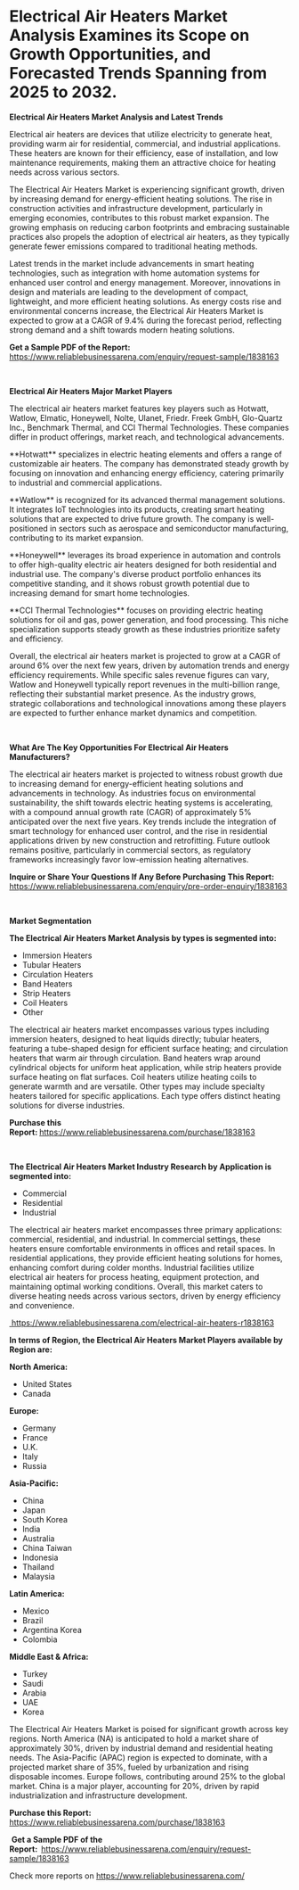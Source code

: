 <p><h1>Electrical Air Heaters Market Analysis Examines its Scope on Growth Opportunities, and Forecasted Trends Spanning from 2025 to 2032.</h1></p><p><strong>Electrical Air Heaters Market Analysis and Latest Trends</strong></p>
<p><p>Electrical air heaters are devices that utilize electricity to generate heat, providing warm air for residential, commercial, and industrial applications. These heaters are known for their efficiency, ease of installation, and low maintenance requirements, making them an attractive choice for heating needs across various sectors.</p><p>The Electrical Air Heaters Market is experiencing significant growth, driven by increasing demand for energy-efficient heating solutions. The rise in construction activities and infrastructure development, particularly in emerging economies, contributes to this robust market expansion. The growing emphasis on reducing carbon footprints and embracing sustainable practices also propels the adoption of electrical air heaters, as they typically generate fewer emissions compared to traditional heating methods.</p><p>Latest trends in the market include advancements in smart heating technologies, such as integration with home automation systems for enhanced user control and energy management. Moreover, innovations in design and materials are leading to the development of compact, lightweight, and more efficient heating solutions. As energy costs rise and environmental concerns increase, the Electrical Air Heaters Market is expected to grow at a CAGR of 9.4% during the forecast period, reflecting strong demand and a shift towards modern heating solutions.</p></p>
<p><strong>Get a Sample PDF of the Report:&nbsp;</strong> <a href="https://www.reliablebusinessarena.com/enquiry/request-sample/1838163?utm_campaign=1932&utm_medium=2&utm_source=Github&utm_content=ia&utm_term=18022025&utm_id=electrical-air-heaters">https://www.reliablebusinessarena.com/enquiry/request-sample/1838163</a></p>
<p>&nbsp;</p>
<p><strong>Electrical Air Heaters Major Market Players</strong></p>
<p><p>The electrical air heaters market features key players such as Hotwatt, Watlow, Elmatic, Honeywell, Nolte, Ulanet, Friedr. Freek GmbH, Glo-Quartz Inc., Benchmark Thermal, and CCI Thermal Technologies. These companies differ in product offerings, market reach, and technological advancements.</p><p>**Hotwatt** specializes in electric heating elements and offers a range of customizable air heaters. The company has demonstrated steady growth by focusing on innovation and enhancing energy efficiency, catering primarily to industrial and commercial applications.</p><p>**Watlow** is recognized for its advanced thermal management solutions. It integrates IoT technologies into its products, creating smart heating solutions that are expected to drive future growth. The company is well-positioned in sectors such as aerospace and semiconductor manufacturing, contributing to its market expansion.</p><p>**Honeywell** leverages its broad experience in automation and controls to offer high-quality electric air heaters designed for both residential and industrial use. The company's diverse product portfolio enhances its competitive standing, and it shows robust growth potential due to increasing demand for smart home technologies.</p><p>**CCI Thermal Technologies** focuses on providing electric heating solutions for oil and gas, power generation, and food processing. This niche specialization supports steady growth as these industries prioritize safety and efficiency.</p><p>Overall, the electrical air heaters market is projected to grow at a CAGR of around 6% over the next few years, driven by automation trends and energy efficiency requirements. While specific sales revenue figures can vary, Watlow and Honeywell typically report revenues in the multi-billion range, reflecting their substantial market presence. As the industry grows, strategic collaborations and technological innovations among these players are expected to further enhance market dynamics and competition.</p></p>
<p>&nbsp;</p>
<p><strong>What Are The Key Opportunities For Electrical Air Heaters Manufacturers?</strong></p>
<p><p>The electrical air heaters market is projected to witness robust growth due to increasing demand for energy-efficient heating solutions and advancements in technology. As industries focus on environmental sustainability, the shift towards electric heating systems is accelerating, with a compound annual growth rate (CAGR) of approximately 5% anticipated over the next five years. Key trends include the integration of smart technology for enhanced user control, and the rise in residential applications driven by new construction and retrofitting. Future outlook remains positive, particularly in commercial sectors, as regulatory frameworks increasingly favor low-emission heating alternatives.</p></p>
<p><strong>Inquire or Share Your Questions If Any Before Purchasing This Report:</strong> <a href="https://www.reliablebusinessarena.com/enquiry/pre-order-enquiry/1838163?utm_campaign=1932&utm_medium=2&utm_source=Github&utm_content=ia&utm_term=18022025&utm_id=electrical-air-heaters">https://www.reliablebusinessarena.com/enquiry/pre-order-enquiry/1838163</a></p>
<p>&nbsp;</p>
<p><strong>Market Segmentation</strong></p>
<p><strong>The Electrical Air Heaters Market Analysis by types is segmented into:</strong></p>
<p><ul><li>Immersion Heaters</li><li>Tubular Heaters</li><li>Circulation Heaters</li><li>Band Heaters</li><li>Strip Heaters</li><li>Coil Heaters</li><li>Other</li></ul></p>
<p><p>The electrical air heaters market encompasses various types including immersion heaters, designed to heat liquids directly; tubular heaters, featuring a tube-shaped design for efficient surface heating; and circulation heaters that warm air through circulation. Band heaters wrap around cylindrical objects for uniform heat application, while strip heaters provide surface heating on flat surfaces. Coil heaters utilize heating coils to generate warmth and are versatile. Other types may include specialty heaters tailored for specific applications. Each type offers distinct heating solutions for diverse industries.</p></p>
<p><strong>Purchase this Report:&nbsp;</strong><a href="https://www.reliablebusinessarena.com/purchase/1838163?utm_campaign=1932&utm_medium=2&utm_source=Github&utm_content=ia&utm_term=18022025&utm_id=electrical-air-heaters">https://www.reliablebusinessarena.com/purchase/1838163</a></p>
<p>&nbsp;</p>
<p><strong>The Electrical Air Heaters Market Industry Research by Application is segmented into:</strong></p>
<p><ul><li>Commercial</li><li>Residential</li><li>Industrial</li></ul></p>
<p><p>The electrical air heaters market encompasses three primary applications: commercial, residential, and industrial. In commercial settings, these heaters ensure comfortable environments in offices and retail spaces. In residential applications, they provide efficient heating solutions for homes, enhancing comfort during colder months. Industrial facilities utilize electrical air heaters for process heating, equipment protection, and maintaining optimal working conditions. Overall, this market caters to diverse heating needs across various sectors, driven by energy efficiency and convenience.</p></p>
<p><a href="https://www.reliablebusinessarena.com/electrical-air-heaters-r1838163?utm_campaign=1932&utm_medium=2&utm_source=Github&utm_content=ia&utm_term=18022025&utm_id=electrical-air-heaters">&nbsp;https://www.reliablebusinessarena.com/electrical-air-heaters-r1838163</a></p>
<p><strong>In terms of Region, the Electrical Air Heaters Market Players available by Region are:</strong></p>
<p>
    <p> <strong> North America: </strong>
        <ul>
            <li>United States</li>
            <li>Canada</li>
        </ul>
        </p> 
    <p> <strong> Europe: </strong>
        <ul>
            <li>Germany</li>
            <li>France</li>
            <li>U.K.</li>
            <li>Italy</li>
            <li>Russia</li>
        </ul>
        </p> 
    <p> <strong> Asia-Pacific: </strong>
        <ul>
            <li>China</li>
            <li>Japan</li>
            <li>South Korea</li>
            <li>India</li>
            <li>Australia</li>
            <li>China Taiwan</li>
            <li>Indonesia</li>
            <li>Thailand</li>
            <li>Malaysia</li>
        </ul>
        </p> 
    <p> <strong> Latin America: </strong>
        <ul>
            <li>Mexico</li>
            <li>Brazil</li>
            <li>Argentina Korea</li>
            <li>Colombia</li>
        </ul>
        </p> 
    <p> <strong> Middle East & Africa: </strong>
        <ul>
            <li>Turkey</li>
            <li>Saudi</li>
            <li>Arabia</li>
            <li>UAE</li>
            <li>Korea</li>
        </ul>
    </p>
    </p>
<p><p>The Electrical Air Heaters Market is poised for significant growth across key regions. North America (NA) is anticipated to hold a market share of approximately 30%, driven by industrial demand and residential heating needs. The Asia-Pacific (APAC) region is expected to dominate, with a projected market share of 35%, fueled by urbanization and rising disposable incomes. Europe follows, contributing around 25% to the global market. China is a major player, accounting for 20%, driven by rapid industrialization and infrastructure development.</p></p>
<p><strong>Purchase this Report: </strong><a href="https://www.reliablebusinessarena.com/purchase/1838163?utm_campaign=1932&utm_medium=2&utm_source=Github&utm_content=ia&utm_term=18022025&utm_id=electrical-air-heaters">https://www.reliablebusinessarena.com/purchase/1838163</a></p>
<p>&nbsp;<strong>Get a Sample PDF of the Report:&nbsp;&nbsp;</strong><a href="https://www.reliablebusinessarena.com/enquiry/request-sample/1838163?utm_campaign=1932&utm_medium=2&utm_source=Github&utm_content=ia&utm_term=18022025&utm_id=electrical-air-heaters">https://www.reliablebusinessarena.com/enquiry/request-sample/1838163</a></p>
<p><strong></strong></p>
<p>Check more reports on <a href="https://www.reliablebusinessarena.com/?utm_campaign=1932&utm_medium=2&utm_source=Github&utm_content=ia&utm_term=18022025&utm_id=electrical-air-heaters">https://www.reliablebusinessarena.com/</a></p>
